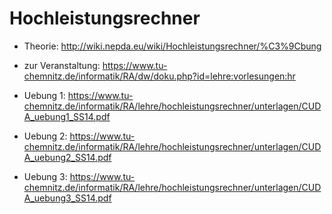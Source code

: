 # Hochleistungsrechner

* Theorie: http://wiki.nepda.eu/wiki/Hochleistungsrechner/%C3%9Cbung
* zur Veranstaltung: https://www.tu-chemnitz.de/informatik/RA/dw/doku.php?id=lehre:vorlesungen:hr

* Uebung 1: https://www.tu-chemnitz.de/informatik/RA/lehre/hochleistungsrechner/unterlagen/CUDA_uebung1_SS14.pdf
* Uebung 2: https://www.tu-chemnitz.de/informatik/RA/lehre/hochleistungsrechner/unterlagen/CUDA_uebung2_SS14.pdf
* Uebung 3: https://www.tu-chemnitz.de/informatik/RA/lehre/hochleistungsrechner/unterlagen/CUDA_uebung3_SS14.pdf
